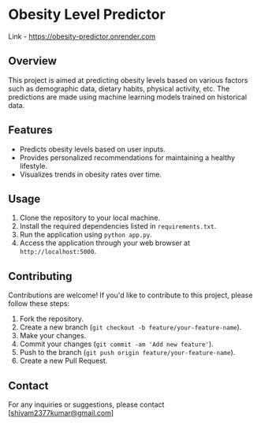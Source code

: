 # Obesity Level Predictor
Link - https://obesity-predictor.onrender.com

## Overview
This project is aimed at predicting obesity levels based on various factors such as demographic data, dietary habits, physical activity, etc. The predictions are made using machine learning models trained on historical data.

## Features
- Predicts obesity levels based on user inputs.
- Provides personalized recommendations for maintaining a healthy lifestyle.
- Visualizes trends in obesity rates over time.

## Usage
1. Clone the repository to your local machine.
2. Install the required dependencies listed in `requirements.txt`.
3. Run the application using `python app.py`.
4. Access the application through your web browser at `http://localhost:5000`.


## Contributing
Contributions are welcome! If you'd like to contribute to this project, please follow these steps:
1. Fork the repository.
2. Create a new branch (`git checkout -b feature/your-feature-name`).
3. Make your changes.
4. Commit your changes (`git commit -am 'Add new feature'`).
5. Push to the branch (`git push origin feature/your-feature-name`).
6. Create a new Pull Request.

## Contact
For any inquiries or suggestions, please contact [shivam2377kumar@gmail.com]
